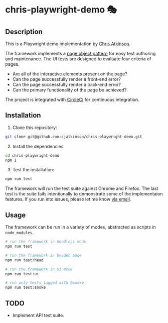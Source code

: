 # chris-playwright-demo 🎭

## Description

This is a Playwright demo implementation by [Chris Atkinson](mailto:cjatkinson19@gmail.com).

The framework implements a [page object pattern](https://playwright.dev/docs/pom) for easy test authoring and maintenance. The UI tests are designed to evaluate four criteria of pages.
* Are all of the interactive elements present on the page?
* Can the page successfully render a front-end error?
* Can the page successfully render a back-end error?
* Can the primary functionality of the page be achieved?

The project is integrated with [CircleCI](https://circleci.com/) for continuous integration.

## Installation

1. Clone this repository:

```bash
git clone git@github.com:cjatkinson/chris-playwright-demo.git
```

2. Install the dependencies:

```bash
cd chris-playwright-demo
npm i
```

3. Test the installation:

```bash
npm run test
```

The framework will run the test suite against Chrome and Firefox. The last test is the suite fails intentionally to demonstrate some of the implementaion features. If you run into issues, please let me know [via email](mailto:cjatkinson19@gmail.com).

## Usage

The framework can be run in a variety of modes, abstracted as scripts in `node_modules`.

```bash
# run the framework in headless mode
npm run test
```

```bash
# run the framework in headed mode
npm run test:head
```

```bash
# run the framework in UI mode
npm run test:ui
```

```bash
# run only tests tagged with @smoke
npm run test:smoke
```


## TODO
* Implement API test suite.
